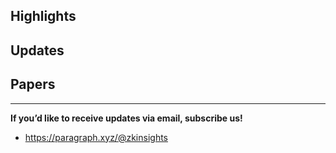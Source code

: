 ## Highlights

## Updates

## Papers

---
**If you’d like to receive updates via email, subscribe us!**

- <https://paragraph.xyz/@zkinsights>
